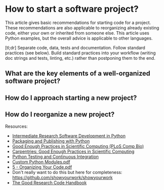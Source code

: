 # How to start a software project?

This article gives basic recommendations for starting code for a project. These recommendations are also applicable to reorganizing already existing code, either your own or inherited from someone else. This article uses Python examples, but the overall advice is applicable to other languages.

[tl;dr] Separate code, data, tests and documentation. Follow standard practices (see below). Build standard practices into your workflow (writing doc strings and tests, linting, etc.) rather than postponing them to the end.

## What are the key elements of a well-organized software project?


## How do I approach starting a new project?

## How do I reorganize a new project?


Resources:

- [Intermediate Research Software Development in Python](https://carpentries-incubator.github.io/python-intermediate-development/)
- [Packaging and Publishing with Python](https://carpentries-incubator.github.io/python-packaging-publishing/)
- [Good Enough Practices in Scientific Computing (PLoS Comp Bio)](https://journals.plos.org/ploscompbiol/article?id=10.1371/journal.pcbi.1005510)
- [Carpentries: Good Enough Practices in Scientific Computing](https://carpentries-incubator.github.io/good-enough-practices/index.html)
- [Python Testing and Continuous Integration](https://carpentries-incubator.github.io/python-testing/)
- [Custom Python Modules.pdf](https://github.com/mpi-astronomy/data-science-internal/files/9414232/Custom.Python.Modules.pdf)
- [5 - Organizing Your Code.pdf](https://github.com/mpi-astronomy/data-science-internal/files/9414238/5.-.Organizing.Your.Code.pdf)
- Don't really want to do this but here for completeness: https://github.com/showyourwork/showyourwork
- [The Good Research Code Handbook](https://goodresearch.dev/index.html)